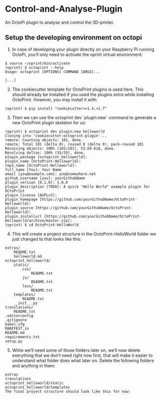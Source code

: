 # Control-and-Analyse-Plugin
An OctoPi plugin to analyse and control the 3D-printer.


## Setup the developing environment on octopi

1. In case of developing your plugin directly on your Raspberry Pi running OctoPi, you’ll only need to activate the oprint virtual environment:
```
$ source ~/oprint/bin/activate
(oprint) $ octoprint --help
Usage: octoprint [OPTIONS] COMMAND [ARGS]...

[...]
```

2. The cookiecutter template for OctoPrint plugins is used here. This should already be installed if you used the plugins extra while installing OctoPrint. However, you may install it with:
```
(oprint) $ pip install "cookiecutter>=1.4,<1.7"
```

3. Then we can use the octoprint dev ´plugin:new´ command to generate a new OctoPrint plugin skeleton for us:
```
(oprint) $ octoprint dev plugin:new helloworld
Cloning into 'cookiecutter-octoprint-plugin'...
remote: Counting objects: 101, done.
remote: Total 101 (delta 0), reused 0 (delta 0), pack-reused 101
Receiving objects: 100% (101/101), 53.69 KiB, done.
Resolving deltas: 100% (35/35), done.
plugin_package [octoprint_helloworld]:
plugin_name [OctoPrint-Helloworld]:
repo_name [OctoPrint-Helloworld]:
full_name [You]: Your Name
email [you@example.com]: you@somewhere.net
github_username [you]: yourGithubName
plugin_version [0.1.0]: 1.0.0
plugin_description [TODO]: A quick "Hello World" example plugin for OCtoPrint
plugin_license [AGPLv3]:
plugin_homepage [https://github.com/yourGithubName/OctoPrint-Helloworld]:
plugin_source [https://github.com/yourGithubName/OctoPrint-Helloworld]:
plugin_installurl [https://github.com/yourGithubName/OctoPrint-Helloworld/archive/master.zip]:
(oprint) $ cd OctoPrint-HelloWorld
```



4. This will create a project structure in the OctoPrint-HelloWorld folder we just changed to that looks like this:
```
extras/
    README.txt
    helloworld.md
octoprint_helloworld/
    static/
        css/
            README.txt
        js/
            README.txt
        less/
            README.txt
    templates/
        README.txt
    __init__.py
translations/
    README.txt
.editorconfig
.gitignore
babel.cfg
MANIFEST.in
README.md
requirements.txt
setup.py
```

5. While we’ll need some of those folders later on, we’ll now delete everything that we don’t need right now first, that will make it easier to understand what folder does what later on. Delete the following folders and anything in them:

```
extras
translations
octoprint_helloworld/static
octoprint_helloworld/templates
The final project structure should look like this for now:
```
